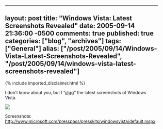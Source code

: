   ---
  layout: post
  title: "Windows Vista: Latest Screenshots Revealed"
  date: 2005-09-14 21:36:00 -0500
  comments: true
  published: true
  categories: ["blog", "archives"]
  tags: ["General"]
  alias: ["/post/2005/09/14/Windows-Vista-Latest-Screenshots-Revealed", "/post/2005/09/14/windows-vista-latest-screenshots-revealed"]
  ---
<!-- more -->
{% include imported_disclaimer.html %}
<P>I don't know about you, but I “<A href="http://digg.com/software/Windows_Vista_pre_Beta2_Screenshots" target=_new>digg</A>“ the latest screenshots of Windows Vista.</P>
<P><IMG src="http://www.microsoft.com/presspass/presskits/windowsvista/images/image004_low.jpg" border=0></P>
<P>Screenshots: <A href="http://www.microsoft.com/presspass/presskits/windowsvista/default.mspx">http://www.microsoft.com/presspass/presskits/windowsvista/default.mspx</A></P>
